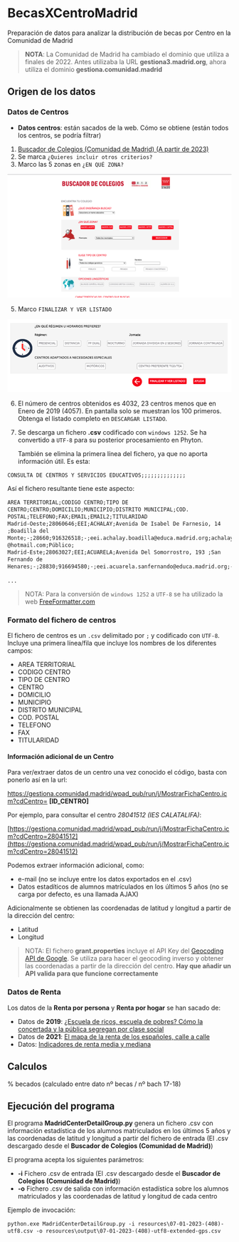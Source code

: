 # BecasXCentroMadrid
Preparación de datos para analizar la distribución de becas por Centro en la Comunidad de Madrid

> **NOTA**: La Comunidad de Madrid ha cambiado el dominio que utiliza a finales de 2022. 
> Antes utilizaba la URL **gestiona3.madrid.org**, ahora 
> utiliza el dominio **gestiona.comunidad.madrid**

## Origen de los datos

### Datos de Centros
* **Datos centros**: están sacados de la web. Cómo se obtiene (están todos los centros, se podría filtrar)
1. [Buscador de Colegios (Comunidad de Madrid) (A partir de 2023)](https://gestiona.comunidad.madrid/wpad_pub/run/j/MostrarConsultaGeneral.icm)
2. Se marca `¿Quieres incluir otros criterios?`
3. Marco las 5 zonas en `¿EN QUÉ ZONA?` 

![Buscador de Colegio - ¿EN QUÉ ZONA?](images/buscador-de-colegios-en-que-zona.png)

5. Marco `FINALIZAR Y VER LISTADO`

![Buscador de Colegio - Finalizar y ver listado](images/buscador-de-colegios-finalizar-y-ver-resultados.png)

6. El número de centros obtenidos es 4032, 23 centros menos que en Enero de 2019 (4057). En pantalla solo se muestran los 100 primeros. Obtenga el listado completo en `DESCARGAR LISTADO`.

7. Se descarga un fichero **.csv** codificado con `windows 1252`. Se ha convertido a `UTF-8` para su 
   posterior procesamiento en Phyton.

   También se elimina la primera línea del fichero, ya que no aporta información útil. Es esta:

```
CONSULTA DE CENTROS Y SERVICIOS EDUCATIVOS;;;;;;;;;;;;;;
```

   Así el fichero resultante tiene este aspecto:

```
AREA TERRITORIAL;CODIGO CENTRO;TIPO DE CENTRO;CENTRO;DOMICILIO;MUNICIPIO;DISTRITO MUNICIPAL;COD. POSTAL;TELEFONO;FAX;EMAIL;EMAIL2;TITULARIDAD
Madrid-Oeste;28060646;EEI;ACHALAY;Avenida De Isabel De Farnesio, 14 ;Boadilla del Monte;-;28660;916326518;-;eei.achalay.boadilla@educa.madrid.org;achalay-@hotmail.com;Público;
Madrid-Este;28063027;EEI;ACUARELA;Avenida Del Somorrostro, 193 ;San Fernando de Henares;-;28830;916694580;-;eei.acuarela.sanfernando@educa.madrid.org;-;Público;

...

```

> NOTA: Para la conversión de `windows 1252` a `UTF-8` se ha utilizado la web 
> [FreeFormatter.com](https://www.freeformatter.com/convert-file-encoding.html)

### Formato del fichero de centros

El fichero de centros es un `.csv` delimitado por `;` y codificado con `UTF-8`. 
Incluye una primera línea/fila que incluye los nombres de los diferentes campos:

   - AREA TERRITORIAL
   - CODIGO CENTRO
   - TIPO DE CENTRO
   - CENTRO
   - DOMICILIO
   - MUNICIPIO
   - DISTRITO MUNICIPAL
   - COD. POSTAL
   - TELEFONO
   - FAX
   - TITULARIDAD

#### Información adicional de un Centro

Para ver/extraer datos de un centro una vez conocido el código, basta con ponerlo así en la url:

   https://gestiona.comunidad.madrid/wpad_pub/run/j/MostrarFichaCentro.icm?cdCentro= **[ID_CENTRO]**
   
Por ejemplo, para consultar el centro *28041512 (IES CALATALIFA)*:

   [https://gestiona.comunidad.madrid/wpad_pub/run/j/MostrarFichaCentro.icm?cdCentro=28041512](https://gestiona.comunidad.madrid/wpad_pub/run/j/MostrarFichaCentro.icm?cdCentro=28041512)

Podemos extraer información adicional, como:

   * e-mail (no se incluye entre los datos exportados en el .csv) 
   * Datos estadíticos de alumnos matrículados en los últimos 5 años (no se carga por defecto, es una llamada AJAX) 
  
Adicionalmente se obtienen las coordenadas de latitud y longitud a partir de la dirección del centro: 
   * Latitud
   * Longitud

> NOTA: El fichero **grant.properties** incluye el API Key del  [Geocoding API
 de Google](https://developers.google.com/maps/documentation/geocoding/start). 
 Se utiliza para hacer el geocoding inverso y obtener las coordenadas 
 a partir de la dirección del centro. **Hay que añadir un API valida para que funcione correctamente**

### Datos de Renta

Los datos de la **Renta por persona** y **Renta por hogar** se han sacado de:
 
   - Datos de **2019**: [¿Escuela de ricos, escuela de pobres? Cómo la concertada y la pública segregan por clase social](https://elpais.com/economia/2019/09/11/actualidad/1568217626_928704.html)
   - Datos de **2021**: [El mapa de la renta de los españoles, calle a calle](https://elpais.com/economia/2021-04-29/el-mapa-de-la-renta-de-los-espanoles-calle-a-calle.html)
   - Datos: [Indicadores de renta media y mediana](https://www.ine.es/jaxiT3/Tabla.htm?t=31097)

## Calculos

% becados (calculado entre dato nº becas / nº bach 17-18)

## Ejecución del programa

El programa **MadridCenterDetailGroup.py** genera un fichero .csv con información
estadística de los alumnos matriculados en los últimos 5 años y las coordenadas de
latitud y longitud a partir del fichero de entrada (El .csv descargado desde el 
 **Buscador de Colegios (Comunidad de Madrid)**)

El programa acepta los siguientes parámetros:

 * **-i** Fichero .csv de entrada (El .csv descargado desde el 
 **Buscador de Colegios (Comunidad de Madrid)**)
 * **-o** Fichero .csv de salida con información estadística sobre los 
 alumnos matriculados y las coordenadas de latitud y longitud de cada centro
 
Ejemplo de invocación:

```
python.exe MadridCenterDetailGroup.py -i resources\07-01-2023-(408)-utf8.csv -o resources\output\07-01-2023-(408)-utf8-extended-gps.csv
```
